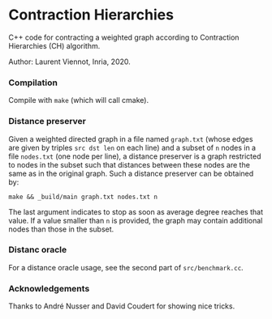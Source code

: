 # Contraction Hierarchies

C++ code for contracting a weighted graph according to Contraction Hierarchies (CH) algorithm.

Author: Laurent Viennot, Inria, 2020.

### Compilation

Compile with `make` (which will call cmake).

### Distance preserver

Given a weighted directed graph in a file named `graph.txt` (whose edges are given by triples `src dst len` on each line) and a subset of `n` nodes in a file `nodes.txt` (one node per line), a distance preserver is a graph restricted to nodes in the subset such that distances between these nodes are the same as in the original graph. Such a distance preserver can be obtained by:

```
make && _build/main graph.txt nodes.txt n
```

The last argument indicates to stop as soon as average degree reaches that value. If a value smaller than `n` is provided, the graph may contain additional nodes than those in the subset.


### Distanc oracle

For a distance oracle usage, see the second part of `src/benchmark.cc`.


### Acknowledgements

Thanks to André Nusser and David Coudert for showing nice tricks.


